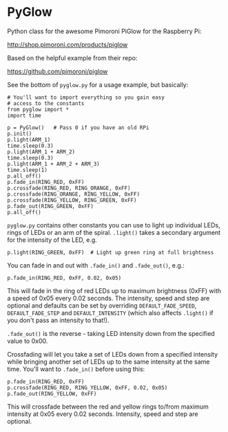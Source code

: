 PyGlow
======

Python class for the awesome Pimoroni PiGlow for the Raspberry Pi:

http://shop.pimoroni.com/products/piglow

Based on the helpful example from their repo:

https://github.com/pimoroni/piglow

See the bottom of `pyglow.py` for a usage example, but basically:

    # You'll want to import everything so you gain easy
    # access to the constants
    from pyglow import *
    import time

    p = PyGlow()   # Pass 0 if you have an old RPi
    p.init()
    p.light(ARM_1)
    time.sleep(0.3)
    p.light(ARM_1 + ARM_2)
    time.sleep(0.3)
    p.light(ARM_1 + ARM_2 + ARM_3)
    time.sleep(1)
    p.all_off()
    p.fade_in(RING_RED, 0xFF)
    p.crossfade(RING_RED, RING_ORANGE, 0xFF)
    p.crossfade(RING_ORANGE, RING_YELLOW, 0xFF)
    p.crossfade(RING_YELLOW, RING_GREEN, 0xFF)
    p.fade_out(RING_GREEN, 0xFF)
    p.all_off()

`pyglow.py` contains other constants you can use to light up individual LEDs, rings of LEDs or an arm of the spiral. `.light()` takes a secondary argument for the intensity of the LED, e.g.

    p.light(RING_GREEN, 0xFF)  # Light up green ring at full brightness

You can fade in and out with `.fade_in()` and `.fade_out()`, e.g.:

    p.fade_in(RING_RED, 0xFF, 0.02, 0x05)

This will fade in the ring of red LEDs up to maximum brightness (0xFF) with a speed of 0x05 every 0.02 seconds. The intensity, speed and step are optional and defaults can be set by overriding `DEFAULT_FADE_SPEED`, `DEFAULT_FADE_STEP` and `DEFAULT_INTENSITY` (which also affects `.light()` if you don't pass an intensity to that!).

`.fade_out()` is the reverse - taking LED intensity down from the specified value to 0x00.

Crossfading will let you take a set of LEDs down from a specified intensity while bringing another set of LEDs up to the same intensity at the same time. You'll want to `.fade_in()` before using this:

    p.fade_in(RING_RED, 0xFF)
    p.crossfade(RING_RED, RING_YELLOW, 0xFF, 0.02, 0x05)
    p.fade_out(RING_YELLOW, 0xFF)

This will crossfade between the red and yellow rings to/from maximum intensity at 0x05 every 0.02 seconds. Intensity, speed and step are optional.
